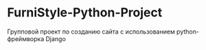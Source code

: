 # FurniStyle-Python-Project
Групповой проект по созданию сайта с использованием python-фреймворка Django
